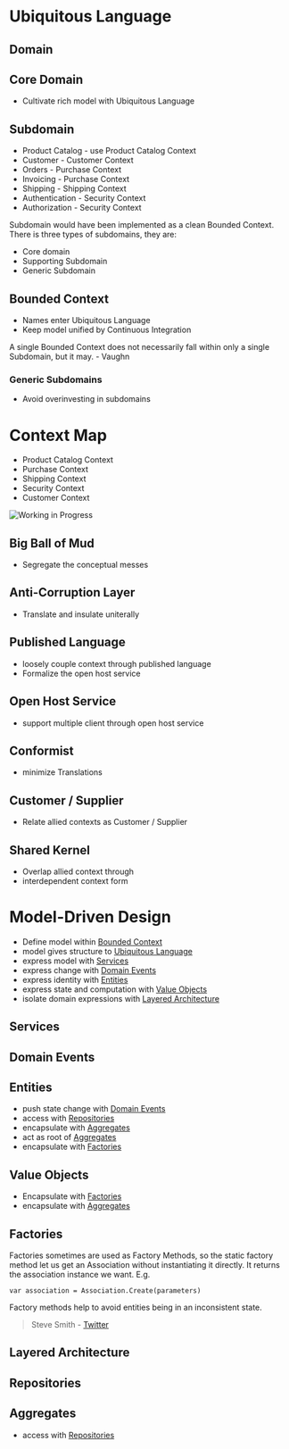 ﻿# Ubiquitous Language

## Domain

## Core Domain
* Cultivate rich model with Ubiquitous Language

## Subdomain

* Product Catalog - use Product Catalog Context
* Customer - Customer Context
* Orders - Purchase Context
* Invoicing - Purchase Context
* Shipping - Shipping Context
* Authentication - Security Context
* Authorization - Security Context

Subdomain would have been implemented as a clean Bounded Context. There is three types of subdomains, they are:
* Core domain
* Supporting Subdomain
* Generic Subdomain

## Bounded Context
* Names enter Ubiquitous Language
* Keep model unified by Continuous Integration

A single Bounded Context does not necessarily fall within only a single Subdomain,
but it may. - Vaughn


### Generic Subdomains
* Avoid overinvesting in subdomains

# Context Map

* Product Catalog Context
* Purchase Context
* Shipping Context
* Security Context
* Customer Context

![Working in Progress](https://drive.google.com/file/d/1-gAnEVe9RQBXWVTl3mlXy23Uuuoz1ZIr/view?usp=sharing)


## Big Ball of Mud
* Segregate the conceptual messes

## Anti-Corruption Layer
* Translate and insulate uniterally

## Published Language
* loosely couple context through published language
* Formalize the open host service

## Open Host Service
* support multiple client through open host service

## Conformist 
* minimize Translations

## Customer / Supplier
* Relate allied contexts as Customer / Supplier


## Shared Kernel

* Overlap allied context through
* interdependent context form

# Model-Driven Design
* Define model within [Bounded Context](#bounded-context)
* model gives structure to [Ubiquitous Language](#ubiquitous-language)
* express model with [Services](#services)
* express change with [Domain Events](#domain-events)
* express identity with [Entities](#entities)
* express state and computation with [Value Objects](#value-objects)
* isolate domain expressions with [Layered Architecture](#layered-architecture)

## Services

## Domain Events

## Entities
* push state change with [Domain Events](#domain-events)
* access with [Repositories](#repositories)
* encapsulate with [Aggregates](#aggregates)
* act as root of [Aggregates](#aggregates)
* encapsulate with [Factories](#factories)

## Value Objects
* Encapsulate with [Factories](#factories)
* encapsulate with [Aggregates](#aggregates)

## Factories

Factories sometimes are used as Factory Methods, so the static factory method let us get an Association without instantiating it directly.
It returns the association instance we want.
E.g.
```
var association = Association.Create(parameters)
```

Factory methods help to avoid entities being in an inconsistent state.

> Steve Smith - [Twitter](https://twitter.com/ardalis)

## Layered Architecture

## Repositories

## Aggregates
* access with [Repositories](#repositories)



